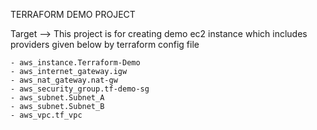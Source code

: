 TERRAFORM DEMO PROJECT

Target -->
    This project is for creating demo ec2 instance which includes providers given below 
    by terraform config file 

    - aws_instance.Terraform-Demo
    - aws_internet_gateway.igw
    - aws_nat_gateway.nat-gw
    - aws_security_group.tf-demo-sg
    - aws_subnet.Subnet_A
    - aws_subnet.Subnet_B
    - aws_vpc.tf_vpc